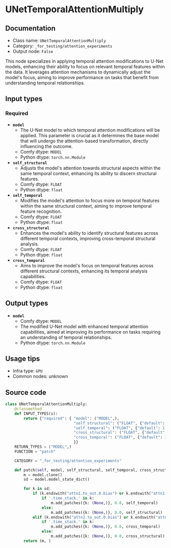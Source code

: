 # UNetTemporalAttentionMultiply
## Documentation
- Class name: `UNetTemporalAttentionMultiply`
- Category: `_for_testing/attention_experiments`
- Output node: `False`

This node specializes in applying temporal attention modifications to U-Net models, enhancing their ability to focus on relevant temporal features within the data. It leverages attention mechanisms to dynamically adjust the model's focus, aiming to improve performance on tasks that benefit from understanding temporal relationships.
## Input types
### Required
- **`model`**
    - The U-Net model to which temporal attention modifications will be applied. This parameter is crucial as it determines the base model that will undergo the attention-based transformation, directly influencing the outcome.
    - Comfy dtype: `MODEL`
    - Python dtype: `torch.nn.Module`
- **`self_structural`**
    - Adjusts the model's attention towards structural aspects within the same temporal context, enhancing its ability to discern structural features.
    - Comfy dtype: `FLOAT`
    - Python dtype: `float`
- **`self_temporal`**
    - Modifies the model's attention to focus more on temporal features within the same structural context, aiming to improve temporal feature recognition.
    - Comfy dtype: `FLOAT`
    - Python dtype: `float`
- **`cross_structural`**
    - Enhances the model's ability to identify structural features across different temporal contexts, improving cross-temporal structural analysis.
    - Comfy dtype: `FLOAT`
    - Python dtype: `float`
- **`cross_temporal`**
    - Aims to improve the model's focus on temporal features across different structural contexts, enhancing its temporal analysis capabilities.
    - Comfy dtype: `FLOAT`
    - Python dtype: `float`
## Output types
- **`model`**
    - Comfy dtype: `MODEL`
    - The modified U-Net model with enhanced temporal attention capabilities, aimed at improving its performance on tasks requiring an understanding of temporal relationships.
    - Python dtype: `torch.nn.Module`
## Usage tips
- Infra type: `GPU`
- Common nodes: unknown


## Source code
```python
class UNetTemporalAttentionMultiply:
    @classmethod
    def INPUT_TYPES(s):
        return {"required": { "model": ("MODEL",),
                              "self_structural": ("FLOAT", {"default": 1.0, "min": 0.0, "max": 10.0, "step": 0.01}),
                              "self_temporal": ("FLOAT", {"default": 1.0, "min": 0.0, "max": 10.0, "step": 0.01}),
                              "cross_structural": ("FLOAT", {"default": 1.0, "min": 0.0, "max": 10.0, "step": 0.01}),
                              "cross_temporal": ("FLOAT", {"default": 1.0, "min": 0.0, "max": 10.0, "step": 0.01}),
                              }}
    RETURN_TYPES = ("MODEL",)
    FUNCTION = "patch"

    CATEGORY = "_for_testing/attention_experiments"

    def patch(self, model, self_structural, self_temporal, cross_structural, cross_temporal):
        m = model.clone()
        sd = model.model_state_dict()

        for k in sd:
            if (k.endswith("attn1.to_out.0.bias") or k.endswith("attn1.to_out.0.weight")):
                if '.time_stack.' in k:
                    m.add_patches({k: (None,)}, 0.0, self_temporal)
                else:
                    m.add_patches({k: (None,)}, 0.0, self_structural)
            elif (k.endswith("attn2.to_out.0.bias") or k.endswith("attn2.to_out.0.weight")):
                if '.time_stack.' in k:
                    m.add_patches({k: (None,)}, 0.0, cross_temporal)
                else:
                    m.add_patches({k: (None,)}, 0.0, cross_structural)
        return (m, )

```
